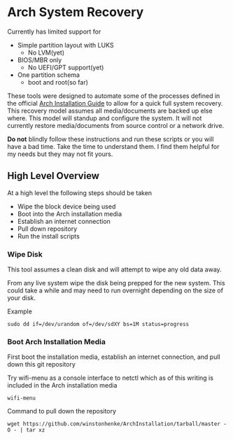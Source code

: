 # Arch System Recovery

Currently has limited support for

* Simple partition layout with LUKS
  * No LVM(yet)
* BIOS/MBR only
  * No UEFI/GPT support(yet)
* One partition schema
  * boot and root(so far)

These tools were designed to automate some of the processes defined in the official [Arch Installation Guide](https://wiki.archlinux.org/index.php/Installation_guide) to allow for a quick full system recovery. This recovery model assumes all media/documents are backed up else where. This model will standup and configure the system. It will not currently restore media/documents from source control or a network drive.

**Do not** blindly follow these instructions and run these scripts or you will have a bad time. Take the time to understand them. I find them helpful for my needs but they may not fit yours.

## High Level Overview

At a high level the following steps should be taken

* Wipe the block device being used
* Boot into the Arch installation media
* Establish an internet connection
* Pull down repository
* Run the install scripts

### Wipe Disk

This tool assumes a clean disk and will attempt to wipe any old data away.

From any live system wipe the disk being prepped for the new system. This could take a while and may need to run overnight depending on the size of your disk.

Example

```plain text
sudo dd if=/dev/urandom of=/dev/sdXY bs=1M status=progress
```

### Boot Arch Installation Media

First boot the installation media, establish an internet connection, and pull down this git repository

Try wifi-menu as a console interface to netctl which as of this writing is included in the Arch installation media

```plain text
wifi-menu
```

Command to pull down the repository

```plain text
wget https://github.com/winstonhenke/ArchInstallation/tarball/master -O - | tar xz
```
